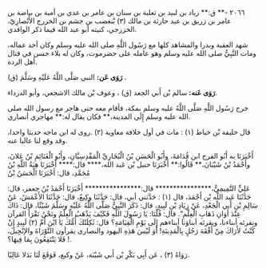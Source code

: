 ٢٠٦٦ -** ق:** زياد بن لبيد بن ثعلبة بن سنان بن عامر بن عدي بن أمية بن بياضة بن عامر بن زريق بن عبد حارثة بن مالك (٣) بْنغضب بن جشم بن الخزرج الأَنْصارِيّ، الخزرجي، كنيته أبو عبد الله فيما ذكر الواقدي.

شهد العقبة وبدرا والمشاهد كلها مع رَسُول اللَّهِ صلى الله عليه وسلم وكان أحد عماله، ومات النَّبِيُّ صلى الله عليه وسلم وهو عامله على حضرموت، وكان له بلاء حسن في قتال أهل الردة.

**رَوَى عَن:** النبي صَلَّى اللَّهُ عَلَيْهِ وسَلَّمَ (ق) .

**رَوَى عَنه:** سالم بْن أَبي الجعد (ق) ، وعوف بْن مالك الاشجعي، وأبو الدرداء.

خرج رَسُول اللَّهِ صَلَّى اللَّهُ عليه وسلم بمكة، فأقام معه حتى هاجر مع رسول الله صلى الله عليه وسلم إِلَى المدينة،** فكان يقال له:** مهاجري أنصاري.

قال خليفة بْن خياط (١) : مات في أول خلافة معاوية (٢) .روى له ابن ماجه حديثا واحدا، وقد وقع لنا عاليا عنه.

أَخْبَرَنَا به أَبُو الفرج ابن قُدَامَةَ، وأَبُو الْحَسَنِ بْنُ الْبُخَارِيِّ الْمَقْدِسِيَّانِ، وأَبُو الْغَنَائِمِ بْنُ عَلانَ، وأَحْمَدُ بْنُ شَيْبَانَ،** قَالُوا:** أَخْبَرَنَا حنبل بْن عَبد الله،**** قال:**** أَخْبَرَنَا هِبَةُ اللَّهِ بْنُ مُحَمَّدِ، قال: أَخْبَرَنَا الْحَسَنُ بْنُ

عَلِيٍّ التَّمِيمِيُّ،**************** قال:**************** أَخْبَرَنَا أَحْمَدُ بْنُ جعفر، قال: حَدَّثَنَا عَبد اللَّه بْن أَحْمَدَ، قال (١) : حَدَّثني أبي، قال: حَدَّثَنَا وكِيعٌ، قال: حَدَّثَنَا الأَعْمَشُ، عَنْ سَالِمِ بْنِ أَبي الْجَعْدِ، عَنْ زِيَادِ بْنِ لَبِيدٍ، قال: ذَكَرَ النَّبِيُّ صَلَّى اللَّهُ عَلَيْهِ وسَلَّمَ شَيْئًا، قال: ذَاكَ عِنْدَ أَوَانِ ذَهَابِ الْعِلْمِ". قال: قُلْنَا: يَا رَسُولَ اللَّهِ فَكَيْفَ يَذْهَبُ الْعِلْمُ ونَحْنُ نَقْرَأُ القرآن ونقرئه أبناءنا، ويقرئه أبناؤنا أبناءهم إِلَى يَوْمِ الْقِيَامَةِ؟ قال: ثَكِلَتْكَ أُمُّكَ يَا ابْنَ أُمِّ (٢) لَبِيدٍ إِنْ كُنْتُ لأَرَاكَ مِنْ أَفْقَهَ رَجُلٍ بِالْمَدِينَةِ! أَوَ لَيْسَ هَذِهِ اليهود والنصارى يقرأون التَّوْرَاةَ والإنْجِيلَ، فَلا يَنْتَفِعُونَ بِمَا فِيهَا؟ !.

رَوَاهُ (٣) ، عَن أَبِي بَكْرِ بْن أَبي شَيْبَة، عَنْ وكيع، فَوَقَعَ لَنَا بَدَلا عَالِيًا.